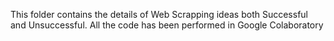 This folder contains the details of Web Scrapping ideas both Successful and Unsuccessful. All the code has been performed in Google Colaboratory
